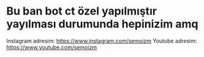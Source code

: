
# Bu ban bot ct özel yapılmıştır yayılması durumunda hepinizim amq

Instagram adresim: https://www.instagram.com/semoizm
Youtube adresim: https://www.youtube.com/semoizm
